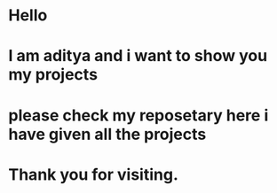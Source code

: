 # Hello
# I am aditya and i want to show you my projects
# please check my reposetary here i have given all the projects 
# Thank you for visiting.